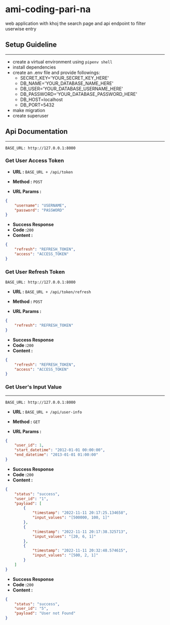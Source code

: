 # ami-coding-pari-na
web application with khoj the search page and api endpoint to filter userwise entry
## Setup Guideline
___
- create a virtual environment using `pipenv shell`
- install dependencies
- create an .env file and provide followings:
    - SECRET_KEY='YOUR_SECRET_KEY_HERE'
    - DB_NAME='YOUR_DATABASE_NAME_HERE'
    - DB_USER='YOUR_DATABASE_USERNAME_HERE'
    - DB_PASSWORD='YOUR_DATABASE_PASSWORD_HERE'
    - DB_HOST=localhost
    - DB_PORT=5432
- make migration
- create superuser

## Api Documentation
___
`BASE_URL: http://127.0.0.1:8000`

### Get User Access Token

* **URL :** `BASE_URL + /api/token`

* **Method :** `POST`

* **URL Params :**

```json
{
    "username": "USERNAME",
    "password": "PASSWORD"
}
```
* **Success Response**
 * **Code :**`200`
 * **Content :**
```json
{
    "refresh": "REFRESH_TOKEN",
    "access": "ACCESS_TOKEN"
}
```
### Get User Refresh Token

`BASE_URL: http://127.0.0.1:8000`

* **URL :** `BASE_URL + /api/token/refresh`

* **Method :** `POST`

* **URL Params :**

```json
{
    "refresh": "REFRESH_TOKEN"
}
```
* **Success Response**
 * **Code :**`200`
 * **Content :**
```json
{
    "refresh": "REFRESH_TOKEN",
    "access": "ACCESS_TOKEN"
}
```

### Get User's Input Value
___
`BASE_URL: http://127.0.0.1:8000`

* **URL :** `BASE_URL + /api/user-info`

* **Method :** `GET`

* **URL Params :**

```json
{
    "user_id": 1,
    "start_datetime": "2012-01-01 00:00:00",
    "end_datetime": "2013-01-01 01:00:00"
}
```
* **Success Response**
 * **Code :**`200`
 * **Content :**
```json
{
    "status": "success",
    "user_id": "1",
    "payload": [
        {
            "timestamp": "2022-11-11 20:17:25.134658",
            "input_values": "[500000, 100, 1]"
        },
        {
            "timestamp": "2022-11-11 20:17:38.325713",
            "input_values": "[20, 6, 1]"
        },
        {
            "timestamp": "2022-11-11 20:32:48.574615",
            "input_values": "[500, 2, 1]"
        }
    ]
}
```
* **Success Response**
 * **Code :**`200`
 * **Content :**
```json
{
    "status": "success",
    "user_id": "5",
    "payload": "User not Found"
}
```
